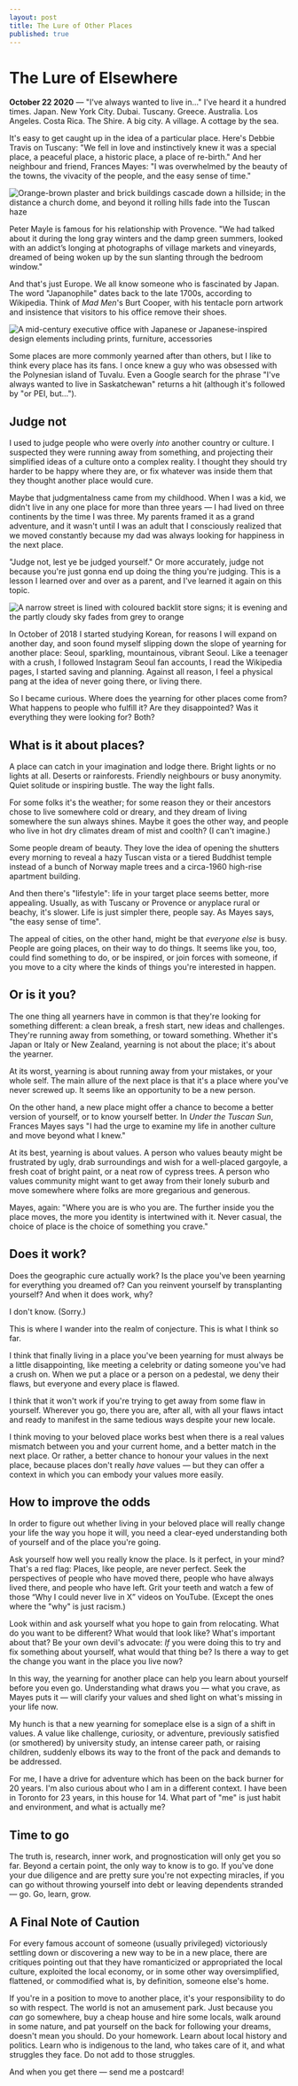 ```yaml
---
layout: post
title: The Lure of Other Places
published: true
---
```


# The Lure of Elsewhere

**October 22 2020** — "I've always wanted to live in..." I've heard it a hundred times. Japan. New York City. Dubai. Tuscany. Greece. Australia. Los Angeles. Costa Rica. The Shire. A big city. A village. A cottage by the sea. 

It's easy to get caught up in the idea of a particular place. Here's Debbie Travis on Tuscany: "We fell in love and instinctively knew it was a special place, a peaceful place, a historic place, a place of re-birth." And her neighbour and friend, Frances Mayes: "I was overwhelmed by the beauty of the towns, the vivacity of the people, and the easy sense of time." 

![Orange-brown plaster and brick buildings cascade down a hillside; in the distance a church dome, and beyond it rolling hills fade into the Tuscan haze](/images/tuscany-rowan-heuvel.jpg "A lot of people fall for Tuscany; Photo by Rowan Heuvel")

Peter Mayle is famous for his relationship with Provence. "We had talked about it during the long gray winters and the damp green summers, looked with an addict’s longing at photographs of village markets and vineyards, dreamed of being woken up by the sun slanting through the bedroom window."

And that's just Europe. We all know someone who is fascinated by Japan. The word "Japanophile" dates back to the late 1700s, according to Wikipedia. Think of *Mad Men*'s Burt Cooper, with his tentacle porn artwork and insistence that visitors to his office remove their shoes.

![A mid-century executive office with Japanese or Japanese-inspired design elements including prints, furniture, accessories](/images/burt-cooper-office-eric-laignel.jpg "Burt Cooper's office; Photo by Eric Laignel")

Some places are more commonly yearned after than others, but I like to think every place has its fans. I once knew a guy who was obsessed with the Polynesian island of Tuvalu. Even a Google search for the phrase "I've always wanted to live in Saskatchewan" returns a hit (although it's followed by "or PEI, but...").

## Judge not

I used to judge people who were overly *into* another country or culture. I suspected they were running away from something, and projecting their simplified ideas of a culture onto a complex reality. I thought they should try harder to be happy where they are, or fix whatever was inside them that they thought another place would cure.

Maybe that judgmentalness came from my childhood. When I was a kid, we didn't live in any one place for more than three years — I had lived on three continents by the time I was three. My parents framed it as a grand adventure, and it wasn't until I was an adult that I consciously realized that we moved constantly because my dad was always looking for happiness in the next place.

"Judge not, lest ye be judged yourself." Or more accurately, judge not because you're just gonna end up doing the thing you're judging. This is a lesson I learned over and over as a parent, and I've learned it again on this topic.

![A narrow street is lined with coloured backlit store signs; it is evening and the partly cloudy sky fades from grey to orange](20201022-other-places.jpg "Sparkling, mountainous, vibrant Seoul; Photo by Sava Bobov on Unsplash")

In October of 2018 I started studying Korean, for reasons I will expand on another day, and soon found myself slipping down the slope of yearning for another place: Seoul, sparkling, mountainous, vibrant Seoul. Like a teenager with a crush, I followed Instagram Seoul fan accounts, I read the Wikipedia pages, I started saving and planning. Against all reason, I feel a physical pang at the idea of never going there, or living there.

So I became curious. Where does the yearning for other places come from? What happens to people who fulfill it? Are they disappointed? Was it everything they were looking for? Both?

## What is it about places?

A place can catch in your imagination and lodge there. Bright lights or no lights at all. Deserts or rainforests. Friendly neighbours or busy anonymity. Quiet solitude or inspiring bustle. The way the light falls.

For some folks it's the weather; for some reason they or their ancestors chose to live somewhere cold or dreary, and they dream of living somewhere the sun always shines. Maybe it goes the other way, and people who live in hot dry climates dream of mist and coolth? (I can't imagine.)

Some people dream of beauty. They love the idea of opening the shutters every morning to reveal a hazy Tuscan vista or a tiered Buddhist temple instead of a bunch of Norway maple trees and a circa-1960 high-rise apartment building.

And then there's "lifestyle": life in your target place seems better, more appealing. Usually, as with Tuscany or Provence or anyplace rural or beachy, it's slower. Life is just simpler there, people say. As Mayes says, "the easy sense of time".

The appeal of cities, on the other hand, might be that *everyone else* is busy. People are going places, on their way to do things. It seems like you, too, could find something to do, or be inspired, or join forces with someone, if you move to a city where the kinds of things you're interested in happen.

## Or is it you?

The one thing all yearners have in common is that they're looking for something different: a clean break, a fresh start, new ideas and challenges. They're running away from something, or toward something. Whether it's Japan or Italy or New Zealand, yearning is not about the place; it's about the yearner.

At its worst, yearning is about running away from your mistakes, or your whole self. The main allure of the next place is that it's a place where you've never screwed up. It seems like an opportunity to be a new person.

On the other hand, a new place might offer a chance to become a better version of yourself, or to know yourself better. In *Under the Tuscan Sun*, Frances Mayes says "I had the urge to examine my life in another culture and move beyond what I knew."

At its best, yearning is about values. A person who values beauty might be frustrated by ugly, drab surroundings and wish for a well-placed gargoyle, a fresh coat of bright paint, or a neat row of cypress trees. A person who values community might want to get away from their lonely suburb and move somewhere where folks are more gregarious and generous.

Mayes, again: "Where you are is who you are. The further inside you the place moves, the more you identity is intertwined with it. Never casual, the choice of place is the choice of something you crave."

## Does it work?

Does the geographic cure actually work? Is the place you've been yearning for everything you dreamed of? Can you reinvent yourself by transplanting yourself? And when it does work, why?

I don't know. (Sorry.)

This is where I wander into the realm of conjecture. This is what I think so far.

I think that finally living in a place you've been yearning for must always be a little disappointing, like meeting a celebrity or dating someone you've had a crush on. When we put a place or a person on a pedestal, we deny their flaws, but everyone and every place is flawed.

I think that it won't work if you're trying to get away from some flaw in yourself. Wherever you go, there you are, after all, with all your flaws intact and ready to manifest in the same tedious ways despite your new locale.

I think moving to your beloved place works best when there is a real values mismatch between you and your current home, and a better match in the next place. Or rather, a better chance to honour your values in the next place, because places don't really *have* values — but they can offer a context in which you can embody your values more easily.

## How to improve the odds

In order to figure out whether living in your beloved place will really change your life the way you hope it will, you need a clear-eyed understanding both of yourself and of the place you're going.

Ask yourself how well you really know the place. Is it perfect, in your mind? That's a red flag: Places, like people, are never perfect. Seek the perspectives of people who have moved there, people who have always lived there, and people who have left. Grit your teeth and watch a few of those “Why I could never live in X” videos on YouTube. (Except the ones where the "why" is just racism.)

Look within and ask yourself what you hope to gain from relocating. What do you want to be different? What would that look like? What's important about that? Be your own devil's advocate: *If* you were doing this to try and fix something about yourself, what would that thing be? Is there a way to get the change you want in the place you live now?

In this way, the yearning for another place can help you learn about yourself before you even go. Understanding what draws you — what you crave, as Mayes puts it — will clarify your values and shed light on what's missing in your life now.

My hunch is that a new yearning for someplace else is a sign of a shift in values. A value like challenge, curiosity, or adventure, previously satisfied (or smothered) by university study, an intense career path, or raising children, suddenly elbows its way to the front of the pack and demands to be addressed.

For me, I have a drive for adventure which has been on the back burner for 20 years. I'm also curious about who I am in a different context. I have been in Toronto for 23 years, in this house for 14. What part of "me" is just habit and environment, and what is actually me?

## Time to go 

The truth is, research, inner work, and prognostication will only get you so far. Beyond a certain point, the only way to know is to go. If you've done your due diligence and are pretty sure you're not expecting miracles, if you can go without throwing yourself into debt or leaving dependents stranded — go. Go, learn, grow.

## A Final Note of Caution

For every famous account of someone (usually privileged) victoriously settling down or discovering a new way to be in a new place, there are critiques pointing out that they have romanticized or appropriated the local culture, exploited the local economy, or in some other way oversimplified, flattened, or commodified what is, by definition, someone else's home.

If you're in a position to move to another place, it's your responsibility to do so with respect. The world is not an amusement park. Just because you *can* go somewhere, buy a cheap house and hire some locals, walk around in some nature, and pat yourself on the back for following your dreams, doesn't mean you should. Do your homework. Learn about local history and politics. Learn who is indigenous to the land, who takes care of it, and what struggles they face. Do not add to those struggles.

And when you get there — send me a postcard!


